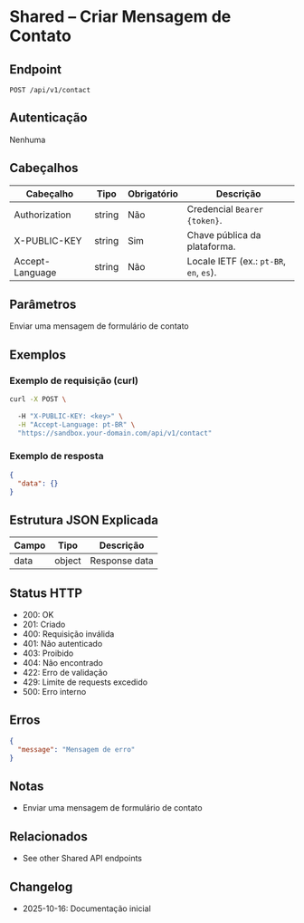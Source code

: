 # Shared – Criar Mensagem de Contato

## Endpoint

```
POST /api/v1/contact
```

## Autenticação

Nenhuma

## Cabeçalhos

| Cabeçalho     | Tipo | Obrigatório | Descrição |
| ---------------- | ------ | -------- | ----------- |
| Authorization    | string | Não | Credencial `Bearer {token}`. |
| X-PUBLIC-KEY     | string | Sim      | Chave pública da plataforma. |
| Accept-Language  | string | Não       | Locale IETF (ex.: `pt-BR`, `en`, `es`). |

## Parâmetros

Enviar uma mensagem de formulário de contato

## Exemplos

### Exemplo de requisição (curl)

```bash
curl -X POST \
  
  -H "X-PUBLIC-KEY: <key>" \
  -H "Accept-Language: pt-BR" \
  "https://sandbox.your-domain.com/api/v1/contact"
```

### Exemplo de resposta

```json
{
  "data": {}
}
```

## Estrutura JSON Explicada

| Campo | Tipo | Descrição |
| ----------- | ------- | ----------- |
| data        | object  | Response data |

## Status HTTP

- 200: OK
- 201: Criado
- 400: Requisição inválida
- 401: Não autenticado
- 403: Proibido
- 404: Não encontrado
- 422: Erro de validação
- 429: Limite de requests excedido
- 500: Erro interno

## Erros

```json
{
  "message": "Mensagem de erro"
}
```

## Notas

- Enviar uma mensagem de formulário de contato

## Relacionados

- See other Shared API endpoints

## Changelog

- 2025-10-16: Documentação inicial

